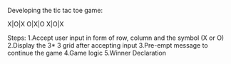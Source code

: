 Developing the tic tac toe game:

X|O|X
O|X|O
X|O|X

Steps: 
1.Accept user input in form of row, column and the symbol (X or O)
2.Display the 3* 3 grid after accepting input
3.Pre-empt message to continue the game
4.Game logic 
5.Winner Declaration



